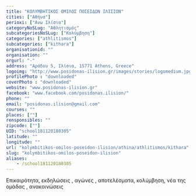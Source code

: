 ```yaml
---
title: "ΚΟΛΥΜΒΗΤΙΚΟΣ ΟΜΙΛΟΣ ΠΟΣΕΙΔΩΝ ΙΛΙΣΙΩΝ"
cities: ["Αθήνα"]
perioxi: ["Ανω Ιλίσια"]
categoryNoSLug: "Αθλητισμός"
subcategoriesNoSLug: ["Κολύμβηση"]
categories: ["athlitismos"]
subcategories: ["kithara"]
organisationid: ""
organisation: ""
orgurl: "-"
address: "Αράδου 5, Ιλίσια, 15771 Athens, Greece"
logoimg: "http://www.posidonas-ilision.gr/images/stories/logomedium.jpg"
profilePhoto : "downloaded"
coverPhoto : "downloaded"
website: "www.posidonas-ilision.gr"
facebook: "www.facebook.com/posidonas.ilision/"
phone: ""
email: "posidonas.ilision@gmail.com"
courses: ""
places: [""]
rensponsibles: ""
zipcode: [""]
UID: "school181120180305"
latitude: ""
longitude: ""
url: "kolymbitikos-omilos-poseidon-ilision/athina/athlitismos/kithara"
slug: "kolymbitikos-omilos-poseidon-ilision"
aliases:
    - /school181120180305
---
```



Επικαιρότητα, εκδηλώσεις , αγώνες , αποτελέσματα, κολύμβηση, νέα της ομάδας , ανακοινώσεις

